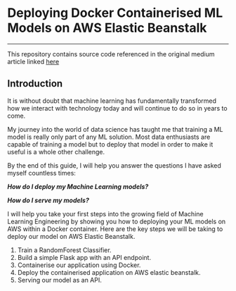 # Deploying Docker Containerised ML Models on AWS Elastic Beanstalk

<hr>

This  repository contains source code referenced in the original medium article linked [here](https://medium.com/@lloyd.hamilton/deploying-docker-containerised-ml-models-on-aws-elastic-beanstalk-67cbfbb2def4)

## Introduction

It is without doubt that machine learning has fundamentally transformed how we interact with technology today and will continue to do so in years to come.

My journey into the world of data science has taught me that training a ML model is really only part of any ML solution. Most data enthusiasts are capable of training a model but to deploy that model in order to make it useful is a whole other challenge.

By the end of this guide, I will help you answer the questions I have asked myself countless times:

***How do I deploy my Machine Learning models?***

***How do I serve my models?***

I will help you take your first steps into the growing field of Machine Learning Engineering by showing you how to deploying your ML models on AWS within a Docker container. Here are the key steps we will be taking to deploy our model on AWS Elastic Beanstalk.

1. Train a RandomForest Classifier.
2. Build a simple Flask app with an API endpoint.
3. Containerise our application using Docker.
4. Deploy the containerised application on AWS elastic beanstalk.
5. Serving our model as an API.

